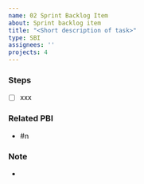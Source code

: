 ```yaml
---
name: 02 Sprint Backlog Item
about: Sprint backlog item
title: "<Short description of task>"
type: SBI
assignees: ''
projects: 4
---
```


### Steps
- [ ] xxx

### Related PBI
- #n

### Note
-
